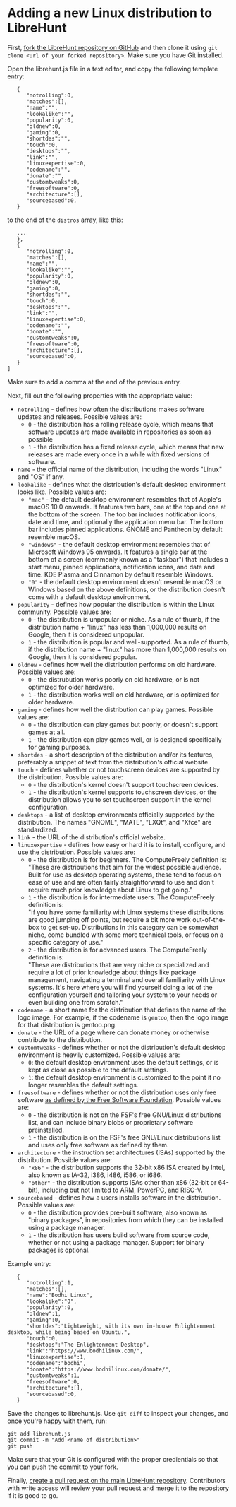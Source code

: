 # Adding a new Linux distribution to LibreHunt
First, [fork the LibreHunt repository on GitHub](https://github.com/aviwad/librehunt/fork) and then clone it using `git clone <url of your forked repository>`. Make sure you have Git installed.

Open the librehunt.js file in a text editor, and copy the following template entry:
```
   {
      "notrolling":0,
      "matches":[],
      "name":"",
      "lookalike":"",
      "popularity":0,
      "oldnew":0,
      "gaming":0,
      "shortdes":"",
      "touch":0,
      "desktops":"",
      "link":"",
      "linuxexpertise":0,
      "codename":"",
      "donate":"",
      "customtweaks":0,
      "freesoftware":0,
      "architecture":[],
      "sourcebased":0,
   }
```

to the end of the `distros` array, like this:
```
   ...
   },
   {
      "notrolling":0,
      "matches":[],
      "name":"",
      "lookalike":"",
      "popularity":0,
      "oldnew":0,
      "gaming":0,
      "shortdes":"",
      "touch":0,
      "desktops":"",
      "link":"",
      "linuxexpertise":0,
      "codename":"",
      "donate":"",
      "customtweaks":0,
      "freesoftware":0,
      "architecture":[],
      "sourcebased":0,
   }
]
```
Make sure to add a comma at the end of the previous entry.

Next, fill out the following properties with the appropriate value:
* `notrolling` - defines how often the distributions makes software updates and releases. Possible values are:
  * `0` - the distribution has a rolling release cycle, which means that software updates are made available in repositories as soon as possible
  * `1` - the distribution has a fixed release cycle, which means that new releases are made every once in a while with fixed versions of software.
* `name` - the official name of the distribution, including the words "Linux" and "OS" if any.
* `lookalike` - defines what the distribution's default desktop environment looks like. Possible values are:
  * `"mac"` - the default desktop environment resembles that of Apple's macOS 10.0 onwards. It features two bars, one at the top and one at the bottom of the screen. The top bar includes notification icons, date and time, and optionally the application menu bar. The bottom bar includes pinned applications. GNOME and Pantheon by default resemble macOS. 
  * `"windows"` - the default desktop environment resembles that of Microsoft Windows 95 onwards. It features a single bar at the bottom of a screen (commonly known as a "taskbar") that includes a start menu, pinned applications, notification icons, and date and time. KDE Plasma and Cinnamon by default resemble Windows.
  * `"0"` - the default desktop environment doesn't resemble macOS or Windows based on the above definitions, or the distribution doesn't come with a default desktop environment.
* `popularity` - defines how popular the distribution is within the Linux community. Possible values are:
  * `0` - the distribution is unpopular or niche. As a rule of thumb, if the distribution name + "linux" has less than 1,000,000 results on Google, then it is considered unpopular.
  * `1` - the distribution is popular and well-supported. As a rule of thumb, if the distribution name + "linux" has more than 1,000,000 results on Google, then it is considered popular.
* `oldnew` - defines how well the distribution performs on old hardware. Possible values are:
  * `0` - the distrubution works poorly on old hardware, or is not optimized for older hardware.
  * `1` - the distribution works well on old hardware, or is optimized for older hardware.
* `gaming` - defines how well the distribution can play games. Possible values are:
  * `0` - the distribution can play games but poorly, or doesn't support games at all.
  * `1` - the distribution can play games well, or is designed specifically for gaming purposes.
* `shortdes` - a short description of the distribution and/or its features, preferably a snippet of text from the distribution's official website.
* `touch` - defines whether or not touchscreen devices are supported by the distribution. Possible values are:
  * `0` - the distribution's kernel doesn't support touchscreen devices.
  * `1` - the distribution's kernel supports touchscreen devices, or the distribution allows you to set touchscreen support in the kernel configuration.
* `desktops` - a list of desktop environments officially supported by the distribution. The names "GNOME", "MATE", "LXQt", and "Xfce" are standardized.
* `link` - the URL of the distribution's official website.
* `linuxexpertise` - defines how easy or hard it is to install, configure, and use the distribution. Possible values are:
  * `0` - the distribution is for beginners. The ComputeFreely definition is:<br>
  "These are distributions that aim for the widest possible audience. Built for use as desktop operating systems, these tend to focus on ease of use and are often fairly straightforward to use and don't require much prior knowledge about Linux to get going."
  * `1` - the distribution is for intermediate users. The ComputeFreely definition is:<br>
  "If you have some familiarity with Linux systems these distributions are good jumping off points, but require a bit more work out-of-the-box to get set-up. Distributions in this category can be somewhat niche, come bundled with some more technical tools, or focus on a specific category of use."
  * `2` - the distribution is for advanced users. The ComputeFreely definition is:<br>
  "These are distributions that are very niche or specialized and require a lot of prior knowledge about things like package management, navigating a terminal and overall familiarity with Linux systems. It's here where you will find yourself doing a lot of the configuration yourself and tailoring your system to your needs or even building one from scratch."
* `codename` - a short name for the distribution that defines the name of the logo image. For example, if the codename is `gentoo`, then the logo image for that distribution is gentoo.png.
* `donate` - the URL of a page where can donate money or otherwise contribute to the distribution.
* `customtweaks` - defines whether or not the distribution's default desktop environment is heavily customized. Possible values are:
  * `0`: the default desktop environment uses the default settings, or is kept as close as possible to the default settings.
  * `1`: the default desktop environment is customized to the point it no longer resembles the default settings.
* `freesoftware` - defines whether or not the distribution uses only free software [as defined by the Free Software Foundation](https://www.gnu.org/distros/free-distros.en.html). Possible values are:
  * `0` - the distribution is not on the FSF's free GNU/Linux distributions list, and can include binary blobs or proprietary software preinstalled.
  * `1` - the distribution is on the FSF's free GNU/Linux distributions list and uses only free software as defined by them.
* `architecture` - the instruction set architectures (ISAs) supported by the distribution. Possible values are:
  * `"x86"` - the distribution supports the 32-bit x86 ISA created by Intel, also known as IA-32, i386, i486, i586, or i686.
  * `"other"` - the distribution supports ISAs other than x86 (32-bit or 64-bit), including but not limited to ARM, PowerPC, and RISC-V.
* `sourcebased` - defines how a users installs software in the distribution. Possible values are:
  * `0` - the distribution provides pre-built software, also known as "binary packages", in repositories from which they can be installed using a package manager.
  * `1` - the distribution has users build software from source code, whether or not using a package manager. Support for binary packages is optional.

Example entry:
```
   {
      "notrolling":1,
      "matches":[],
      "name":"Bodhi Linux",
      "lookalike":"0",
      "popularity":0,
      "oldnew":1,
      "gaming":0,
      "shortdes":"Lightweight, with its own in-house Enlightenment desktop, while being based on Ubuntu.",
      "touch":0,
      "desktops":"The Enlightenment Desktop",
      "link":"https://www.bodhilinux.com/",
      "linuxexpertise":1,
      "codename":"bodhi",
      "donate":"https://www.bodhilinux.com/donate/",
      "customtweaks":1,
      "freesoftware":0,
      "architecture":[],
      "sourcebased":0,
   }
```

Save the changes to librehunt.js. Use `git diff` to inspect your changes, and once you're happy with them, run:
```
git add librehunt.js
git commit -m "Add <name of distribution>"
git push
```
Make sure that your Git is configured with the proper credientials so that you can push the commit to your fork.

Finally, [create a pull request on the main LibreHunt repository](https://github.com/aviwad/librehunt/compare). Contributors with write access will review your pull request and merge it to the repository if it is good to go.